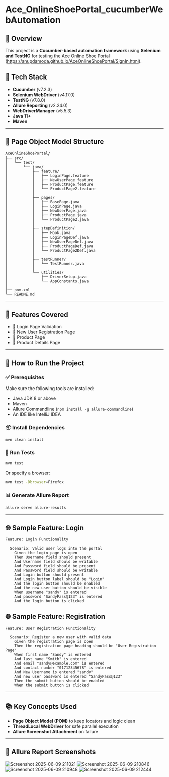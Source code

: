 # Ace_OnlineShoePortal_cucumberWebAutomation

## 🚀 Overview

This project is a **Cucumber-based automation framework** using **Selenium and TestNG** for testing the Ace Online Shoe Portal (https://anupdamoda.github.io/AceOnlineShoePortal/SignIn.html).

## 🔧 Tech Stack

* **Cucumber** (v7.2.3)
* **Selenium WebDriver** (v4.17.0)
* **TestNG** (v7.8.0)
* **Allure Reporting** (v2.24.0)
* **WebDriverManager** (v5.5.3)
* **Java 11+**
* **Maven**

---

## 📁 Page Object Model Structure

```
AceOnlineShoePortal/
├── src/
│   └── test/
│       └── java/
│           ├── feature/                   
│           │   ├── LoginPage.feature
│           │   ├── NewUserPage.feature
│           │   ├── ProductPage.feature
│           │   └── ProductPage2.feature
│           │
│           ├── pages/                     
│           │   ├── BasePage.java          
│           │   ├── LoginPage.java         
│           │   ├── NewUserPage.java       
│           │   ├── ProductPage.java       
│           │   └── ProductPage2.java      
│           │
│           ├── stepDefinition/           
│           │   ├── Hook.java               
│           │   ├── LoginPageDef.java       
│           │   ├── NewUserPageDef.java     
│           │   ├── ProductPageDef.java    
│           │   └── ProductPage2Def.java   
│           │
│           ├── testRunner/                
│           │   └── TestRunner.java
│           │
│           └── utilities/                
│               ├── DriverSetup.java        
│               └── AppConstants.java      
│                                                
├── pom.xml                                
└── README.md                              
```

---

## 👀 Features Covered

* 📄 Login Page Validation
* 📄 New User Registration Page
* 📄 Product Page
* 📄 Product Details Page


---

## 🚀 How to Run the Project

### ✅ Prerequisites

Make sure the following tools are installed:

* Java JDK 8 or above
* Maven
* Allure Commandline (`npm install -g allure-commandline`)
* An IDE like IntelliJ IDEA

### 📦 Install Dependencies

```bash
mvn clean install
```

### 📆 Run Tests

```bash
mvn test
```

Or specify a browser:

```bash
mvn test -Dbrowser=Firefox
```

### 📊 Generate Allure Report

```bash
allure serve allure-results
```

---

## 🌐 Sample Feature: Login

```gherkin
Feature: Login Functionality

  Scenario: Valid user logs into the portal
    Given the login page is open
    Then Username field should present
    And Username field should be writable
    And Password field should be present
    And Password field should be writable
    And Login button should present
    And Login button label should be "Login"
    And the login button should be enabled
    And the new user button should be visible
    When username "sandy" is entered
    And password "SandyPass@123" is entered
    And the login button is clicked
```
## 🌐 Sample Feature: Registration
```gherkin
Feature: User Registration Functionality

  Scenario: Register a new user with valid data
    Given the registration page is open
    Then the registration page heading should be "User Registration Page"
    When first name "Sandy" is entered
    And last name "Smith" is entered
    And email "sandy@example.com" is entered
    And contact number "01712345678" is entered
    And New Username is entered "sandy"
    And new user password is entered "SandyPass@123"
    Then the submit button should be enabled
    When the submit button is clicked

```
---

## 📚 Key Concepts Used

* **Page Object Model (POM)** to keep locators and logic clean
* **ThreadLocal WebDriver** for safe parallel execution
* **Allure Screenshot Attachment** on failure

---

## 📅 Allure Report Screenshots
![Screenshot 2025-06-09 211021](https://github.com/user-attachments/assets/fd7e8a45-dc0f-461d-a301-c4fc777211b0)
![Screenshot 2025-06-09 210846](https://github.com/user-attachments/assets/2edf53bf-34c4-4834-9c22-5c8ac5d97e45)
![Screenshot 2025-06-09 210948](https://github.com/user-attachments/assets/7e917664-a4da-49c9-856b-0181ec9da95f)
![Screenshot 2025-06-09 212444](https://github.com/user-attachments/assets/61c22a5c-1480-4c49-96a3-323c5d23e611)



